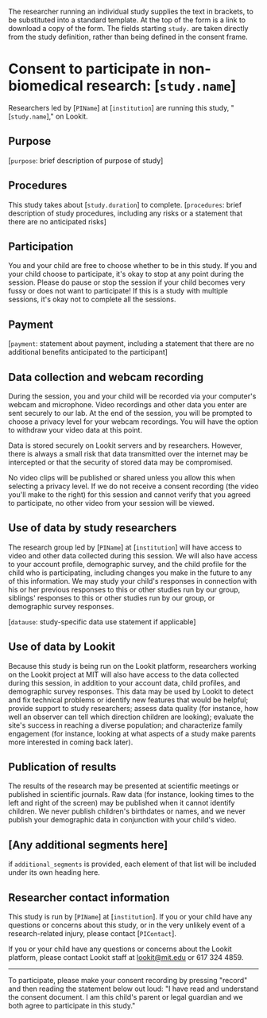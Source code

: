 The researcher running an individual study supplies the text in brackets, to be substituted into a standard template. At the top of the form is a link to download a copy of the form. The fields starting `study.` are taken directly from the study definition, rather than being defined in the consent frame.

# Consent to participate in non-biomedical research: [`study.name`]

Researchers led by [`PIName`] at [`institution`] are running this study, "[`study.name`]," on Lookit.

## Purpose

[`purpose`: brief description of purpose of study]

## Procedures

This study takes about [`study.duration`] to complete. [`procedures`: brief description of study procedures, including any risks or a statement that there are no anticipated risks]

## Participation

You and your child are free to choose whether to be in this study. If you and your child choose to participate, it's okay to stop at any point during the session. Please do pause or stop the session if your child becomes very fussy or does not want to participate! If this is a study with multiple sessions, it's okay not to complete all the sessions.

## Payment

[`payment`: statement about payment, including a statement that there are no additional benefits anticipated to the participant]

## Data collection and webcam recording

During the session, you and your child will be recorded via your computer's webcam and microphone. Video recordings and other data you enter are sent securely to our lab. At the end of the session, you will be prompted to choose a privacy level for your webcam recordings. You will have the option to withdraw your video data at this point. 

Data is stored securely on Lookit servers and by researchers. However, there is always a small risk that data transmitted over the internet may be intercepted or that the security of stored data may be compromised.

No video clips will be published or shared unless you allow this when selecting a privacy level. If we do not receive a consent recording (the video you'll make to the right) for this session and cannot verify that you agreed to participate, no other video from your session will be viewed.

## Use of data by study researchers

The research group led by [`PIName`] at [`institution`] will have access to video and other data collected during this session. We will also have access to your account profile, demographic survey, and the child profile for the child who is participating, including changes you make in the future to any of this information. We may study your child's responses in connection with his or her previous responses to this or other studies run by our group, siblings' responses to this or other studies run by our group, or demographic survey responses.

[`datause`: study-specific data use statement if applicable]

## Use of data by Lookit 

Because this study is being run on the Lookit platform, researchers working on the Lookit project at MIT will also have access to the data collected during this session, in addition to your account data, child profiles, and demographic survey responses. This data may be used by Lookit to detect and fix technical problems or identify new features that would be helpful; provide support to study researchers; assess data quality (for instance, how well an observer can tell which direction children are looking); evaluate the site's success in reaching a diverse population; and characterize family engagement (for instance, looking at what aspects of a study make parents more interested in coming back later).

## Publication of results

The results of the research may be presented at scientific meetings or published in scientific journals. Raw data (for instance, looking times to the left and right of the screen) may be published when it cannot identify children. We never publish children's birthdates or names, and we never publish your demographic data in conjunction with your child's video.

## [Any additional segments here]

if `additional_segments` is provided, each element of that list will be included under its own heading here.

## Researcher contact information

This study is run by [`PIName`] at [`institution`]. If you or your child have any questions or concerns about this study, or in the very unlikely event of a research-related injury, please contact [`PIContact`]. 

If you or your child have any questions or concerns about the Lookit platform, please contact Lookit staff at lookit@mit.edu or 617 324 4859.

---

To participate, please make your consent recording by pressing "record" and then reading the statement below out loud:
"I have read and understand the consent document. I am this child's parent or legal guardian and we both agree to participate in this study."


